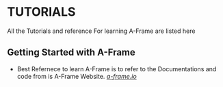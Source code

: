 # TUTORIALS

All the Tutorials and reference  For learning A-Frame are listed here

## Getting Started with A-Frame

* Best Refernece to learn A-Frame is to refer to the Documentations and code from is A-Frame Website. [_a-frame.io_](https://aframe.io/)
